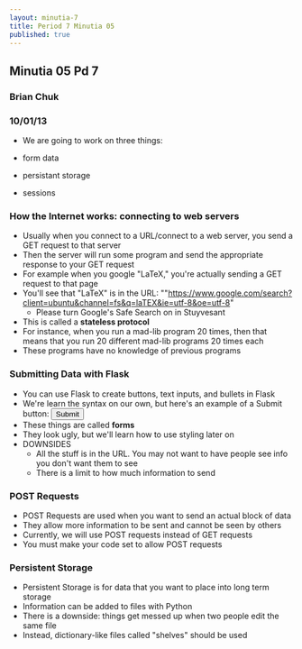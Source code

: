 ```yaml
---
layout: minutia-7
title: Period 7 Minutia 05
published: true
---
```


## Minutia 05 Pd 7
### Brian Chuk
### 10/01/13

* We are going to work on three things:

 * form data
 * persistant storage
 * sessions

### How the Internet works: connecting to web servers

* Usually when you connect to a URL/connect to a web server, you send a GET request to that server
* Then the server will run some program and send the appropriate response to your GET request
 * For example when you google "LaTeX," you're actually sending a GET request to that page
 * You'll see that "LaTeX" is in the URL: ""https://www.google.com/search?client=ubuntu&channel=fs&q=laTEX&ie=utf-8&oe=utf-8"
   * Please turn Google's Safe Search on in Stuyvesant
* This is called a <b> stateless protocol </b>
 * For instance, when you run a mad-lib program 20 times, then that means that you run 20 different mad-lib programs 20 times each
 * These programs have no knowledge of previous programs

### Submitting Data with Flask
* You can use Flask to create buttons, text inputs, and bullets in Flask
* We're learn the syntax on our own, but here's an example of a Submit button:
  	      <input type="submit" name="button" value="Submit">
* These things are called <b> forms </b>
* They look ugly, but we'll learn how to use styling later on
* DOWNSIDES
  * All the stuff is in the URL. You may not want to have people see info you don't want them to see
  * There is a limit to how much information to send

### POST Requests
* POST Requests are used when you want to send an actual block of data
* They allow more information to be sent and cannot be seen by others
* Currently, we will use POST requests instead of GET requests 
* You must make your code set to allow POST requests

### Persistent Storage 
    
* Persistent Storage is for data that you want to place into long term storage
* Information can be added to files with Python
* There is a downside: things get messed up when two people edit the same file
* Instead, dictionary-like files called "shelves" should be used